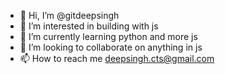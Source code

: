 - 👋 Hi, I’m @gitdeepsingh
- 👀 I’m interested in building with js
- 🌱 I’m currently learning python and more js
- 💞️ I’m looking to collaborate on anything in js
- 📫 How to reach me deepsingh.cts@gmail.com

<!---
gitdeepsingh/gitdeepsingh is a ✨ special ✨ repository because its `README.md` (this file) appears on your GitHub profile.
You can click the Preview link to take a look at your changes.
--->
